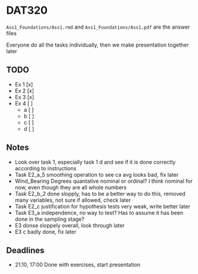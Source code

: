 # DAT320

`Ass1_Foundations/Ass1.rmd` and `Ass1_Foundations/Ass1.pdf` are the answer files

Everyone do all the tasks individually, then we make presentation together later

## TODO

* Ex 1 [x]
* Ex 2 [x]
* Ex 3 [x]
* Ex 4 [ ]
    - a [ ]
    - b [ ]
    - c [ ]
    - d [ ]

## Notes

* Look over task 1, especially task 1 d and see if it is done correctly according to instructions
* Task E2_a_5 smoothing operation to see ca avg looks bad, fix later
* Wind_Bearing Degrees quantative nominal or ordinal? I think nominal for now, even though they are all whole numbers
* Task E2_b_2 done slopply, has to be a better way to do this, removed many variables, not sure if allowed, check later
* Task E2_c justification for hypothesis tests very weak, write better later
* Task E3_a independence, no way to test? Has to assume it has been done in the sampling stage?
* E3 donse sloppely overall, look through later
* E3 c badly done, fix later


## Deadlines

* 21.10, 17:00 Done with exercises, start presentation
